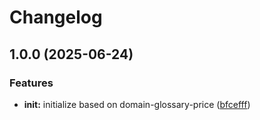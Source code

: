 # Changelog

## 1.0.0 (2025-06-24)


### Features

* **init:** initialize based on domain-glossary-price ([bfcefff](https://github.com/ehmpathy/wrapper-fns/commit/bfceffff551bfae969fd8ca2294db55c4cfa94ff))
